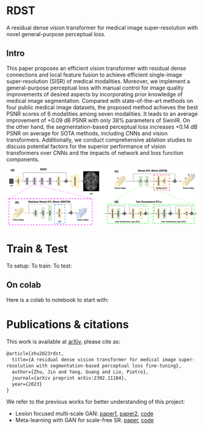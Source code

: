 # RDST
A residual dense vision transformer for medical image super-resolution with novel general-purpose perceptual loss.
## Intro
This paper proposes an efficient vision transformer with residual dense connections and local feature fusion to achieve efficient single-image super-resolution (SISR) of medical modalities. Moreover, we implement a general-purpose perceptual loss with manual control for image quality improvements of desired aspects by incorporating prior knowledge of medical image segmentation. Compared with state-of-the-art methods on four public medical image datasets, the proposed method achieves the best PSNR scores of 6 modalities among seven modalities. It leads to an average improvement of +0.09 dB PSNR with only 38\% parameters of SwinIR. On the other hand, the segmentation-based perceptual loss increases +0.14 dB PSNR on average for SOTA methods, including CNNs and vision transformers. Additionally, we conduct comprehensive ablation studies to discuss potential factors for the superior performance of vision transformers over CNNs and the impacts of network and loss function components.

![](./figures/RDST-MIA-RDST.png)

# Train & Test
To setup:
To train:
To test:

## On colab
Here is a colab to notebook to start with:

# Publications & citations
This work is available at [arXiv](https://arxiv.org/abs/2302.11184), please cite as:
```
@article{zhu2023rdst,
  title={A residual dense vision transformer for medical image super-resolution with segmentation-based perceptual loss fine-tuning},
  author={Zhu, Jin and Yang, Guang and Lio, Pietro},
  journal={arXiv preprint arXiv:2302.11184},
  year={2023}
}
```
We refer to the previous works for better understanding of this project:
- Lesion focused multi-scale GAN: [paper1](https://arxiv.org/abs/1810.06693), [paper2](https://arxiv.org/abs/1901.03419), [code](https://github.com/GinZhu/msgan)
- Meta-learning with GAN for scale-free SR: [paper](https://arxiv.org/abs/2105.10738), [code](https://github.com/GinZhu/MIASSR)
